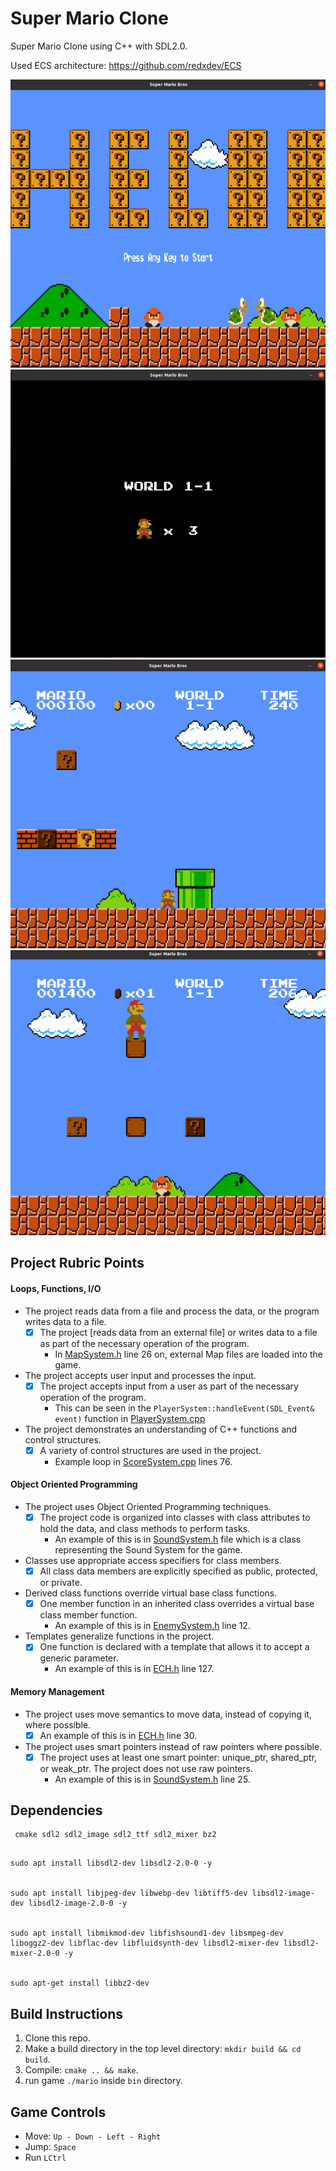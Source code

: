 # Super Mario Clone

Super Mario Clone using C++ with SDL2.0.

Used ECS architecture: https://github.com/redxdev/ECS

![Game screenshot](1.png)
![Game screenshot](2.png)
![Game screenshot](3.png)
![Game screenshot](4.png)


## Project Rubric Points

#### Loops, Functions, I/O
- The project reads data from a file and process the data, or the program writes data to a file.
    - [x] The project [reads data from an external file] or writes data to a file as part of the necessary operation of the program.
      - In [MapSystem.h](include/MapSystem.h) line 26 on, external Map files are loaded into the game.
 
- The project accepts user input and processes the input.
    - [x] The project accepts input from a user as part of the necessary operation of the program.
      - This can be seen in the `PlayerSystem::handleEvent(SDL_Event& event)` function in [PlayerSystem.cpp](src/PlayerSystem.cpp)

- The project demonstrates an understanding of C++ functions and control structures.
    - [x] A variety of control structures are used in the project.
      - Example loop in [ScoreSystem.cpp](src/ScoreSystem.cpp) lines 76.

#### Object Oriented Programming

- The project uses Object Oriented Programming techniques.
    - [x] The project code is organized into classes with class attributes to hold the data, and class methods to perform tasks.
      - An example of this is in [SoundSystem.h](include/SoundSystem.h) file which is a class representing the Sound System for the game.

- Classes use appropriate access specifiers for class members.
    - [x] All class data members are explicitly specified as public, protected, or private.

- Derived class functions override virtual base class functions.
    - [x] One member function in an inherited class overrides a virtual base class member function.
      - An example of this is in [EnemySystem.h](include/EnemySystem.h) line 12.   

- Templates generalize functions in the project.
    - [x] One function is declared with a template that allows it to accept a generic parameter.
      - An example of this is in [ECH.h](include/ECH.h) line 127.

#### Memory Management

- The project uses move semantics to move data, instead of copying it, where possible.
    - [x] An example of this is in [ECH.h](include/ECH.h) line 30.

- The project uses smart pointers instead of raw pointers where possible.
    - [x] The project uses at least one smart pointer: unique_ptr, shared_ptr, or weak_ptr. The project does not use raw pointers.
      -   An example of this is in [SoundSystem.h](include/SoundSystem.h) line 25.
    
    
## Dependencies

```
 cmake sdl2 sdl2_image sdl2_ttf sdl2_mixer bz2
```


```

sudo apt install libsdl2-dev libsdl2-2.0-0 -y


sudo apt install libjpeg-dev libwebp-dev libtiff5-dev libsdl2-image-dev libsdl2-image-2.0-0 -y


sudo apt install libmikmod-dev libfishsound1-dev libsmpeg-dev liboggz2-dev libflac-dev libfluidsynth-dev libsdl2-mixer-dev libsdl2-mixer-2.0-0 -y


sudo apt-get install libbz2-dev
```

## Build Instructions
1. Clone this repo.
2. Make a build directory in the top level directory: `mkdir build && cd build`.
3. Compile: `cmake .. && make`.
4. run game `./mario` inside `bin` directory.
 


## Game Controls

- Move:  `Up - Down - Left - Right` 
- Jump: `Space`
- Run `LCtrl` 
